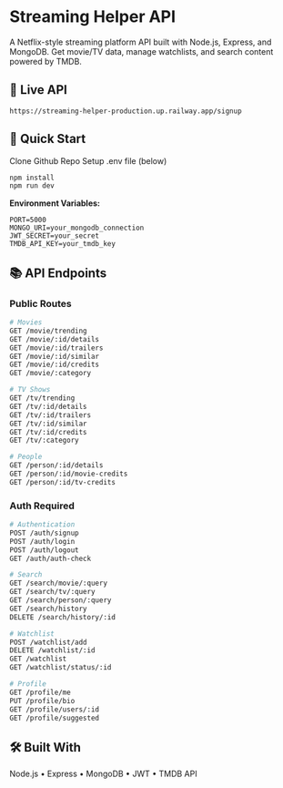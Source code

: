 # Streaming Helper API

A Netflix-style streaming platform API built with Node.js, Express, and MongoDB. Get movie/TV data, manage watchlists, and search content powered by TMDB.

## 🚀 Live API
`https://streaming-helper-production.up.railway.app/signup`

## 🔧 Quick Start

Clone Github Repo
Setup .env file (below)

```bash
npm install
npm run dev
```

**Environment Variables:**
```env
PORT=5000
MONGO_URI=your_mongodb_connection
JWT_SECRET=your_secret
TMDB_API_KEY=your_tmdb_key
```

## 📚 API Endpoints

### Public Routes
```bash
# Movies
GET /movie/trending
GET /movie/:id/details
GET /movie/:id/trailers
GET /movie/:id/similar
GET /movie/:id/credits
GET /movie/:category

# TV Shows
GET /tv/trending
GET /tv/:id/details
GET /tv/:id/trailers
GET /tv/:id/similar
GET /tv/:id/credits
GET /tv/:category

# People
GET /person/:id/details
GET /person/:id/movie-credits
GET /person/:id/tv-credits
```

### Auth Required
```bash
# Authentication
POST /auth/signup
POST /auth/login
POST /auth/logout
GET /auth/auth-check

# Search
GET /search/movie/:query
GET /search/tv/:query
GET /search/person/:query
GET /search/history
DELETE /search/history/:id

# Watchlist
POST /watchlist/add
DELETE /watchlist/:id
GET /watchlist
GET /watchlist/status/:id

# Profile
GET /profile/me
PUT /profile/bio
GET /profile/users/:id
GET /profile/suggested
```

## 🛠️ Built With
Node.js • Express • MongoDB • JWT • TMDB API
